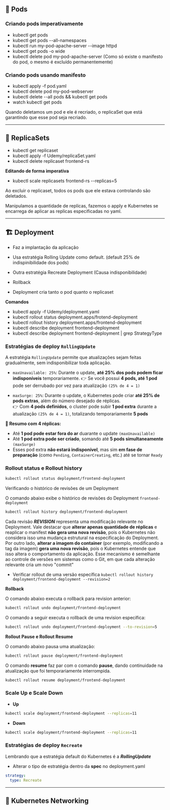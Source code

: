 ## 🫛 Pods

### Criando pods imperativamente

- kubectl get pods
- kubectl get pods --all-namespaces
- kubectl run my-pod-apache-server --image httpd
- kubectl get pods -o wide
- kubectl delete pod my-pod-apache-server (Como só existe o manifesto do pod, o mesmo é excluído permanentemente)

### Criando pods usando manifesto

- kubectl apply -f pod.yaml
- kubectl delete pod my-pod-webserver
- kubectl delete --all pods && kubectl get pods
- watch kubectl get pods

Quando deletamos um pod e ele é recriado, o replicaSet que está garantindo que esse pod seja recriado.

---

## 🔁 ReplicaSets

- kubectl get replicaset
- kubectl apply -f Udemy/replicaSet.yaml
- kubectl delete replicaset frontend-rs

**Editando de forma imperativa**

- kubectl scale replicasets frontend-rs --replicas=5

Ao excluir o replicaset, todos os pods que ele estava controlando são deletados.

Manipulamos a quantidade de replicas, fazemos o apply e Kubernetes se encarrega de aplicar as replicas especificadas no yaml.

---

## 🏗️ Deployment

- Faz a implantação da aplicação
- Usa estratégia Rolling Update como default. (default 25% de indispinibilidade dos pods)
- Outra estratégia Recreate Deployment (Causa indisponibilidade)
- Rollback

- Deployment cria tanto o pod quanto o replicaset

**Comandos**

- kubectl apply -f Udemy/deployment.yaml
- kubectl rollout status deployment.apps/frotend-deployment
- kubectl rollout history deployment.apps/frontend-deployment
- kubectl describe deployment frontend-deployment
- kubectl describe deployment frontend-deployment | grep StrategyType

### Estratégias de deploy `RollingUpdate`

A estratégia `RollingUpdate` permite que atualizações sejam feitas gradualmente, sem indisponibilizar toda aplicação.

- `maxUnavailable: 25%`: Durante o update, **até 25% dos pods podem ficar indisponíveis** temporariamente.
  👉 Se você possui **4 pods, até 1 pod** pode ser derrubado por vez para atualização `(25% de 4 = 1)`

- `maxSurge: 25%`: Durante o update, o Kubernetes pode criar **até 25% de pods extras**, além do número desejado de réplicas.  
  👉 Com **4 pods definidos**, o cluster pode subir **1 pod extra** durante a atualização `(25% de 4 = 1)`, totalizando temporariamente **5 pods**

**📌 Resumo com 4 réplicas:**

- Até **1 pod pode estar fora do ar** duarante o update `(maxUnavailable)`
- Até **1 pod extra pode ser criado**, somando até **5 pods simultaneamente** `(maxSurge)`
- Esses pod extra **não estará indisponível**, mas sim **em fase de preparação** (como `Pending`, `ContainerCreating`, etc.) até se tornar `Ready`

### Rollout status e Rollout history

```bash
kubectl rollout status deployment/frontend-deployment
```

Verificando o histórico de revisões de um Deployment

O comando abaixo exibe o histórico de revisões do Deployment `frontend-deployment`

```bash
kubectl rollout history deployment/frontend-deployment
```

Cada revisão **_REVISION_** representa uma modificação relevante no Deployment. Vale destacar que **alterar apenas quantidade de réplicas** e reaplicar o manifest **não gera uma nova revisão**, pois o Kubernetes não considera isso uma mudança estrutural na especificação do Deployment.  
Por outro lado, **alterar a imagem do container** (por exemplo, modificando a tag da imagem) **gera uma nova revisão**, pois o Kubernetes entende que isso altera o comportamento da aplicação. Esse mecanismo é semelhante ao controle de versões em sistemas como o Git, em que cada alteração relevante cria um novo "commit"

- Verificar rollout de uma versão específica
  `kubectl rollout history deployment/frontend-deployment --revision=2`

**Rollback**

O comando abaixo executa o rollback para revision anterior:

```bash
kubectl rollout undo deployment/frontend-deployment
```

O comando a seguir executa o rollback de uma revision específica:

```bash
kubectl rollout undo deployment/frontend-deployment --to-revision=5
```

**Rollout Pause e Rollout Resume**

O comando abaixo pausa uma atualização:

```bash
kubectl rollout pause deployment/frontend-deployment
```

O comando **resume** faz par com o comando **pause**, dando continuidade na atualização que foi temporariamente interrompida.

```bash
kubectl rollout resume deployment/frontend-deployment
```

### Scale Up e Scale Down

- **Up**

```bash
kubectl scale deployment/frontend-deployment --replicas=11
```

- **Down**

```bash
kubectl scale deployment/frontend-deployment --replicas=11
```

### Estratégias de deploy `Recreate`

Lembrando que a estratégia default do Kubernetes é a **_RollingUpdate_**

- Alterar o tipo de estratégia dentro da **spec** no deployment.yaml

```yaml
strategy:
  type: Recreate
```

---

## 🛜 Kubernetes Networking

